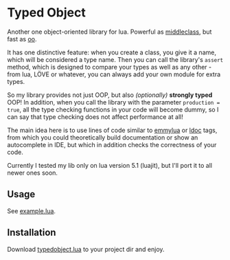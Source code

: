 # Typed Object

Another one object-oriented library for lua. Powerful as [middleclass][], but
fast as [oo][].

It has one distinctive feature: when you create a class, you
give it a name, which will be considered a type name. Then you can call the
library's `assert` method, which is designed to compare your types as well as
any other - from lua, LÖVE or whatever, you can always add your own module for
extra types.

So my library provides not just OOP, but also _(optionally)_
**strongly typed** OOP! In addition, when you call the library with the
parameter `production = true`, all the type checking functions in your code will
become dummy, so I can say that type checking does not affect performance at
all!

The main idea here is to use lines of code similar to [emmylua][] or [ldoc][] tags, from which you could theoretically build documentation or show an autocomplete in IDE, but which in addition checks the correctness of your code.

Currently I tested my lib only on lua version 5.1 (luajit), but I'll port it to
all newer ones soon.

## Usage

See [example.lua](example.lua).

## Installation

Download [typedobject.lua](typedobject.lua) to your project dir and enjoy.

[middleclass]: https://github.com/kikito/middleclass
[oo]: https://github.com/limadm/lua-oo
[emmylua]: https://emmylua.github.io
[ldoc]: https://stevedonovan.github.io/ldoc/manual/doc.md.html

